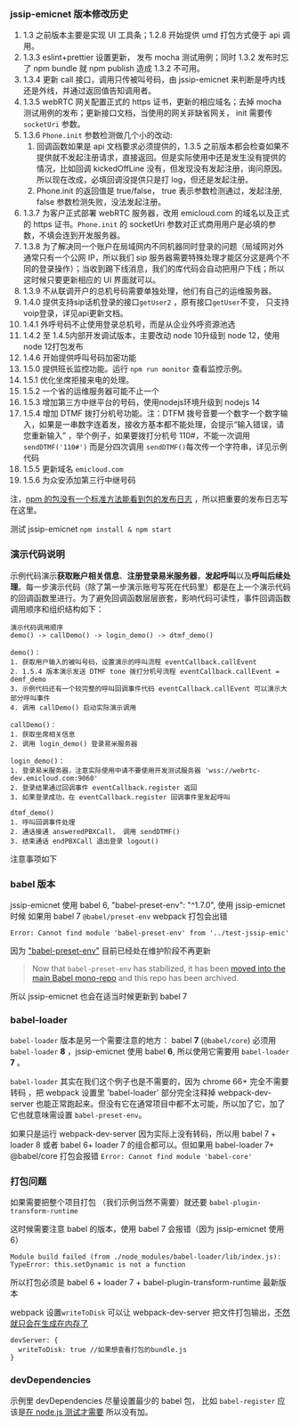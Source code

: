 ### jssip-emicnet 版本修改历史

1. 1.3 之前版本主要是实现 UI 工具条；1.2.8 开始提供 umd 打包方式便于 api 调用。
2. 1.3.3 eslint+prettier 设置更新， 发布 mocha 测试用例；同时 1.3.2 发布时忘了 npm bundle 就 npm publish 造成 1.3.2 不可用。
3. 1.3.4 更新 call 接口，调用只传被叫号码，由 jssip-emicnet 来判断是呼内线还是外线，并通过返回值告知调用者。
4. 1.3.5 webRTC 网关配置正式的 https 证书，更新的相应域名；去掉 mocha 测试用例的发布；更新接口文档，当使用的网关非缺省网关， init 需要传 `socketUri` 参数。
5. 1.3.6 `Phone.init` 参数检测做几个小的改动:
    1. 回调函数如果是 api 文档要求必须提供的，1.3.5 之前版本都会检查如果不提供就不发起注册请求，直接返回。但是实际使用中还是发生没有提供的情况，比如回调 kickedOffLine 没有，但发现没有发起注册，询问原因。所以现在改成，必填回调没提供只是打 log，但还是发起注册。
    2. Phone.init 的返回值是 true/false， true 表示参数检测通过，发起注册, false 参数检测失败，没法发起注册。
6. 1.3.7 为客户正式部署 webRTC 服务器，改用 emicloud.com 的域名以及正式的 https 证书。`Phone.init` 的 socketUri 参数对正式商用用户是必填的参数，不填会连到开发服务器。
7. 1.3.8 为了解决同一个账户在局域网内不同机器同时登录的问题（局域网对外通常只有一个公网 IP，所以我们 sip 服务器需要特殊处理才能区分这是两个不同的登录操作）；当收到踢下线消息，我们的库代码会自动把用户下线；所以这时候只要更新相应的 UI 界面就可以。
8. 1.3.9 不从联调开户的总机号码需要单独处理，他们有自己的运维服务器。
9. 1.4.0 提供支持sip话机登录的接口`getUser2` ，原有接口`getUser`不变， 只支持voip登录，详见api更新文档。
10. 1.4.1 外呼号码不止使用登录总机号，而是从企业外呼资源池选
11. 1.4.2 至 1.4.5内部开发调试版本，主要改动 node 10升级到 node 12，使用node 12打包发布
12. 1.4.6 开始提供呼叫号码加密功能
13. 1.5.0 提供班长监控功能。运行 `npm run monitor`  查看监控示例。
14. 1.5.1 优化坐席拒接来电的处理。
15. 1.5.2 一个省的运维服务器可能不止一个
16. 1.5.3 增加第三方中继平台的号码，使用nodejs环境升级到 nodejs 14
17. 1.5.4 增加 DTMF 拨打分机号功能。注：DTFM 拨号音要一个数字一个数字输入，如果是一串数字连着发，接收方基本都不能处理，会提示“输入错误，请您重新输入” ，举个例子，如果要拨打分机号 110#，不能一次调用 `sendDTMF('110#')` 而是分四次调用 `sendDTMF()`每次传一个字符串，详见示例代码
18. 1.5.5 更新域名 `emicloud.com`
19. 1.5.6 为众安添加第三行中继号码


注，[npm 的包没有一个标准方法能看到包的发布日志](https://stackoverflow.com/questions/34971504/how-do-i-see-the-release-notes-for-an-npm-package-before-i-upgrade) ，所以把重要的发布日志写在这里。



测试 jssip-emicnet `npm install & npm start`



### 演示代码说明

示例代码演示**获取账户相关信息**、**注册登录易米服务器**，**发起呼叫**以及**呼叫后续处理**。每一步演示代码（除了第一步演示账号写死在代码里）都是在上一个演示代码的回调函数里进行。为了避免回调函数层层嵌套，影响代码可读性，事件回调函数调用顺序和组织结构如下：

```
演示代码调用顺序
demo() -> callDemo() -> login_demo() -> dtmf_demo()

demo()： 
1. 获取用户输入的被叫号码，设置演示的呼叫流程 eventCallback.callEvent
2. 1.5.4 版本演示发送 DTMF tone 拨打分机号流程 eventCallback.callEvent = demf_demo
3. 示例代码还有一个较完整的呼叫回调事件代码 eventCallback.callEvent 可以演示大部分呼叫事件
4. 调用 callDemo() 启动实际演示调用

callDemo()：
1. 获取坐席相关信息
2. 调用 login_demo() 登录易米服务器 

login_demo()：
1. 登录易米服务器，注意实际使用中请不要使用开发测试服务器 'wss://webrtc-dev.emicloud.com:9060'
2. 登录结果通过回调事件 eventCallback.register 返回
3. 如果登录成功，在 eventCallback.register 回调事件里发起呼叫

dtmf_demo()
1. 呼叫回调事件处理
2. 通话接通 answeredPBXCall， 调用 sendDTMF()
3. 结束通话 endPBXCall 退出登录 logout()
```





注意事项如下

### babel 版本

jssip-emicnet 使用 babel 6, "babel-preset-env": "^1.7.0",
使用 jssip-emicnet 时候 如果用 babel 7 `@babel/preset-env` webpack 打包会出错

`Error: Cannot find module 'babel-preset-env' from '../test-jssip-emic'`

因为 ["babel-preset-env"](https://www.npmjs.com/package/babel-preset-env) 目前已经处在维护阶段不再更新

> Now that `babel-preset-env` has stabilized, it has been [moved into the main Babel mono-repo](https://github.com/babel/babel/tree/master/packages/babel-preset-env) and this repo has been archived.

所以 jssip-emicnet 也会在适当时候更新到 babel 7

### babel-loader

`babel-loader` 版本是另一个需要注意的地方： babel **7** (`@babel/core`) 必须用 `babel-loader` **8** ，jssip-emicnet 使用 babel **6**, 所以使用它需要用 `babel-loader` **7** 。

`babel-loader` 其实在我们这个例子也是不需要的，因为 chrome 66+ 完全不需要转码 ，把 webpack 设置里 'babel-loader' 部分完全注释掉 webpack-dev-server 也能正常跑起来。但没有它在通常项目中都不太可能，所以加了它，加了它也就意味需设置 `babel-preset-env`。

如果只是运行 webpack-dev-server 因为实际上没有转码，所以用 babel 7 + loader 8 或者 babel 6+ loader 7 的组合都可以。但如果用 babel-loader 7+ @babel/core 打包会报错 `Error: Cannot find module 'babel-core'`

### 打包问题

如果需要把整个项目打包 （我们示例当然不需要）就还要 `babel-plugin-transform-runtime`

这时候需要注意 babel 的版本，使用 babel 7 会报错（因为 jssip-emicnet 使用 6）

```
Module build failed (from ./node_modules/babel-loader/lib/index.js):
TypeError: this.setDynamic is not a function
```

所以打包必须是 babel 6 + loader 7 + babel-plugin-transform-runtime 最新版本

webpack 设置`writeToDisk` 可以让 webpack-dev-server 把文件打包输出，[不然就只会在生成在内存了](https://stackoverflow.com/questions/33318457/bundle-js-file-output-and-webpack-dev-server)

```
devServer: {
  writeToDisk: true //如果想查看打包的bundle.js
}
```

### devDependencies

示例里 devDependencies 尽量设置最少的 babel 包， 比如 `babel-register` 应该是[在 node.js 测试才需要](https://x-team.com/blog/setting-up-javascript-testing-tools-for-es6/) 所以没有加。

